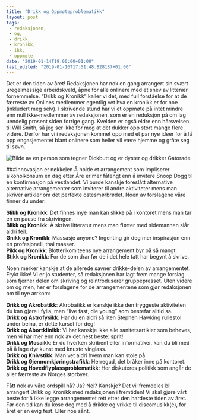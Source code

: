 ```yaml
---
title: "Drikk og Oppmøteproblematikk"
layout: post
tags: 
 - redaksjonen,
 - og,
 - drikk,
 - kronikk,
 - ikk,
 - oppmøte
date: "2019-01-14T19:00:00+01:00"
last_edited: "2019-01-16T17:51:48.828187+01:00"
---
```

Det er den tiden av året! Redaksjonen har nok en gang arrangert sin svært uregelmessige arbeidskveld, åpne for alle onlinere med et snev av litterær fornemmelse. “Drikk og Kronikk” kaller vi det, med full forståelse for at de færreste av Onlines medlemmer egentlig vet hva en kronikk er for noe (inkludert meg selv). I skrivende stund har vi et oppmøte på intet mindre enn null ikke-medlemmer av redaksjonen, som er en reduksjon på om lag uendelig prosent siden forrige gang. Kvelden er også eldre enn hårsveisen til Will Smith, så jeg ser ikke for meg at det dukker opp stort mange flere videre. Derfor har vi i redaksjonen kommet opp med et par nye ideer for å få opp engasjementet blant onlinere som heller vil være hjemme og gråte seg til søvn.

![Bilde av en person som tegner Dickbutt og er dyster og drikker Gatorade](https://online.ntnu.no/media/images/responsive/21c229c1-27f5-471e-83f2-e40e0bb4e863.png)

###Innovasjon er nøkkelen
Å holde et arrangement som impliserer alkoholkonsum én dag etter Åre er mer fåfengt enn å invitere Snoop Dogg til en konfirmasjon på vestlandet. Vi burde kanskje foreslått alternative alternative arrangementer som inviterer til andre aktiviteter mens man skriver artikler om det perfekte ostesmørbrødet. Noen av forslagene våre finner du under:

**Slikk og Kronikk**: Det finnes mye man kan slikke på i kontoret mens man tar en en pause fra skrivingen.  
**Blikk og Kronikk**: Å skrive litteratur mens man flørter med sidemannen slår aldri feil.  
**Gnikk og Kronikk**: Massasje anyone? Ingenting gir deg mer inspirasjon enn en profesjonell, thai massør.  
**Pikk og Kronikk**: Blotterikomiteens nye arrangement byr på så mangt.  
**Stikk og Kronikk**: For de som drar før de i det hele tatt har begynt å skrive.  

 Noen merker kanskje at de allerede savner drikke-delen av arrangementet. Frykt ikke! Vi er jo studenter, så redaksjonen har lagt frem mange forslag som fjerner delen om skriving og reintroduserer gruppepresset. Uten videre om og men, her er forslagene for de arrangementene som gjør redaksjonen om til nye arrkom:

**Drikk og Akrobatikk**: Akrobatikk er kanskje ikke den tryggeste aktiviteten du kan gjøre i fylla, men “live fast, die young” som bestefar alltid sa.  
**Drikk og Astrofysikk**: Har du en aldri så liten Stephen Hawking rullestol under beina, er dette kurset for deg!  
**Drikk og Abortklinikk**: Vi har kanskje ikke alle sanitetsartikler som behøves, men vi har mer enn nok av det nest beste: sprit!  
**Drikk og Mosaikk**: Er du hverken skribent eller informatiker, kan du bli med på å lage dyr kunst med knuste vinglass.  
**Drikk og Knivstikk**: Man vet aldri hvem man kan stole på.  
**Drikk og Gjennomkjøringstrafikk**: Herregud, det bråker inne på kontoret.  
**Drikk og Hovedflyplassproblematikk**: Her diskuteres politikk som angår de aller færreste av Norges storbyer.  

 Fått nok av våre ordspill nå? Ja? Nei? Kanskje? Det vil fremdeles bli arrangert Drikk og Kronikk med redaksjonen i fremtiden! Vi skal gjøre vårt beste for å ikke legge arrangementet rett etter den hardeste tiden av året. Før den tid kan du kose deg med å drikke og vrikke til discomusikk(e), for året er en evig fest. Eller noe sånt.